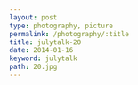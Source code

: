 ```yaml
---
layout: post
type: photography, picture
permalink: /photography/:title
title: julytalk-20
date: 2014-01-16
keyword: julytalk
path: 20.jpg
---
```



